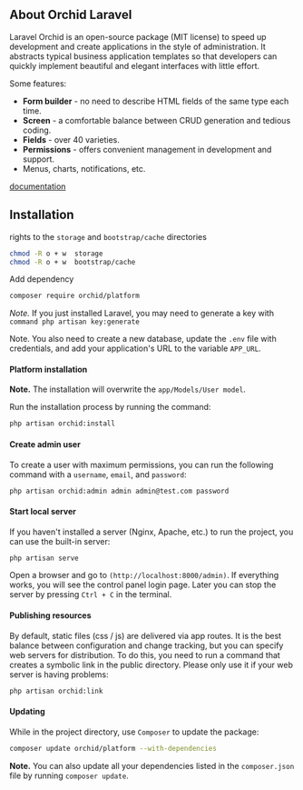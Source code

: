 ## About Orchid Laravel

Laravel Orchid is an open-source package (MIT license) to speed up development and create applications in the style of administration. It abstracts typical business application templates so that developers can quickly implement beautiful and elegant interfaces with little effort.

Some features:

-   **Form builder** - no need to describe HTML fields of the same type each time.
-   **Screen** - a comfortable balance between CRUD generation and tedious coding.
-   **Fields** - over 40 varieties.
-   **Permissions** - offers convenient management in development and support.
-   Menus, charts, notifications, etc.

[documentation](https://orchid.software/en/docs/)

## Installation

rights to the `storage` and `bootstrap/cache` directories

```bash
chmod -R o + w  storage
chmod -R o + w  bootstrap/cache
```

Add dependency

```bash
composer require orchid/platform
```

_Note._ If you just installed Laravel, you may need to generate a key with `command php artisan key:generate`

Note. You also need to create a new database, update the `.env` file with credentials, and add your application's URL to the variable `APP_URL`.

#### Platform installation

**Note.** The installation will overwrite the `app/Models/User model`.

Run the installation process by running the command:

```bash
php artisan orchid:install
```

#### Create admin user

To create a user with maximum permissions, you can run the following command with a `username`, `email`, and `password`:

```bash
php artisan orchid:admin admin admin@test.com password
```

#### Start local server

If you haven't installed a server (Nginx, Apache, etc.) to run the project, you can use the built-in server:

```bash
php artisan serve
```

Open a browser and go to `(http://localhost:8000/admin)`. If everything works, you will see the control panel login page. Later you can stop the server by pressing `Ctrl + C` in the terminal.

#### Publishing resources

By default, static files (css / js) are delivered via app routes. It is the best balance between configuration and change tracking, but you can specify web servers for distribution. To do this, you need to run a command that creates a symbolic link in the public directory. Please only use it if your web server is having problems:

```bash
php artisan orchid:link
```

#### Updating

While in the project directory, use `Composer` to update the package:

```bash
composer update orchid/platform --with-dependencies
```

**Note.** You can also update all your dependencies listed in the `composer.json` file by running `composer update`.
